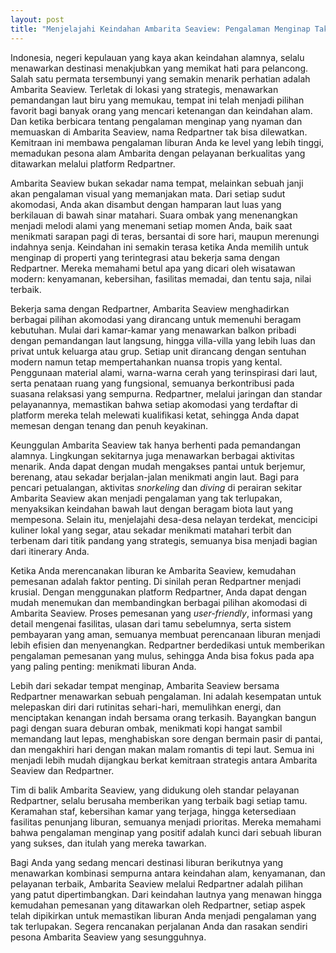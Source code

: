 ```yaml
---
layout: post
title: "Menjelajahi Keindahan Ambarita Seaview: Pengalaman Menginap Tak Terlupakan Bersama Redpartner"
---
```


Indonesia, negeri kepulauan yang kaya akan keindahan alamnya, selalu menawarkan destinasi menakjubkan yang memikat hati para pelancong. Salah satu permata tersembunyi yang semakin menarik perhatian adalah Ambarita Seaview. Terletak di lokasi yang strategis, menawarkan pemandangan laut biru yang memukau, tempat ini telah menjadi pilihan favorit bagi banyak orang yang mencari ketenangan dan keindahan alam. Dan ketika berbicara tentang pengalaman menginap yang nyaman dan memuaskan di Ambarita Seaview, nama Redpartner tak bisa dilewatkan. Kemitraan ini membawa pengalaman liburan Anda ke level yang lebih tinggi, memadukan pesona alam Ambarita dengan pelayanan berkualitas yang ditawarkan melalui platform Redpartner.

Ambarita Seaview bukan sekadar nama tempat, melainkan sebuah janji akan pengalaman visual yang memanjakan mata. Dari setiap sudut akomodasi, Anda akan disambut dengan hamparan laut luas yang berkilauan di bawah sinar matahari. Suara ombak yang menenangkan menjadi melodi alami yang menemani setiap momen Anda, baik saat menikmati sarapan pagi di teras, bersantai di sore hari, maupun merenungi indahnya senja. Keindahan ini semakin terasa ketika Anda memilih untuk menginap di properti yang terintegrasi atau bekerja sama dengan Redpartner. Mereka memahami betul apa yang dicari oleh wisatawan modern: kenyamanan, kebersihan, fasilitas memadai, dan tentu saja, nilai terbaik.

Bekerja sama dengan Redpartner, Ambarita Seaview menghadirkan berbagai pilihan akomodasi yang dirancang untuk memenuhi beragam kebutuhan. Mulai dari kamar-kamar yang menawarkan balkon pribadi dengan pemandangan laut langsung, hingga villa-villa yang lebih luas dan privat untuk keluarga atau grup. Setiap unit dirancang dengan sentuhan modern namun tetap mempertahankan nuansa tropis yang kental. Penggunaan material alami, warna-warna cerah yang terinspirasi dari laut, serta penataan ruang yang fungsional, semuanya berkontribusi pada suasana relaksasi yang sempurna. Redpartner, melalui jaringan dan standar pelayanannya, memastikan bahwa setiap akomodasi yang terdaftar di platform mereka telah melewati kualifikasi ketat, sehingga Anda dapat memesan dengan tenang dan penuh keyakinan.

Keunggulan Ambarita Seaview tak hanya berhenti pada pemandangan alamnya. Lingkungan sekitarnya juga menawarkan berbagai aktivitas menarik. Anda dapat dengan mudah mengakses pantai untuk berjemur, berenang, atau sekadar berjalan-jalan menikmati angin laut. Bagi para pencari petualangan, aktivitas *snorkeling* dan *diving* di perairan sekitar Ambarita Seaview akan menjadi pengalaman yang tak terlupakan, menyaksikan keindahan bawah laut dengan beragam biota laut yang mempesona. Selain itu, menjelajahi desa-desa nelayan terdekat, mencicipi kuliner lokal yang segar, atau sekadar menikmati matahari terbit dan terbenam dari titik pandang yang strategis, semuanya bisa menjadi bagian dari itinerary Anda.

Ketika Anda merencanakan liburan ke Ambarita Seaview, kemudahan pemesanan adalah faktor penting. Di sinilah peran Redpartner menjadi krusial. Dengan menggunakan platform Redpartner, Anda dapat dengan mudah menemukan dan membandingkan berbagai pilihan akomodasi di Ambarita Seaview. Proses pemesanan yang *user-friendly*, informasi yang detail mengenai fasilitas, ulasan dari tamu sebelumnya, serta sistem pembayaran yang aman, semuanya membuat perencanaan liburan menjadi lebih efisien dan menyenangkan. Redpartner berdedikasi untuk memberikan pengalaman pemesanan yang mulus, sehingga Anda bisa fokus pada apa yang paling penting: menikmati liburan Anda.

Lebih dari sekadar tempat menginap, Ambarita Seaview bersama Redpartner menawarkan sebuah pengalaman. Ini adalah kesempatan untuk melepaskan diri dari rutinitas sehari-hari, memulihkan energi, dan menciptakan kenangan indah bersama orang terkasih. Bayangkan bangun pagi dengan suara deburan ombak, menikmati kopi hangat sambil memandang laut lepas, menghabiskan sore dengan bermain pasir di pantai, dan mengakhiri hari dengan makan malam romantis di tepi laut. Semua ini menjadi lebih mudah dijangkau berkat kemitraan strategis antara Ambarita Seaview dan Redpartner.

Tim di balik Ambarita Seaview, yang didukung oleh standar pelayanan Redpartner, selalu berusaha memberikan yang terbaik bagi setiap tamu. Keramahan staf, kebersihan kamar yang terjaga, hingga ketersediaan fasilitas penunjang liburan, semuanya menjadi prioritas. Mereka memahami bahwa pengalaman menginap yang positif adalah kunci dari sebuah liburan yang sukses, dan itulah yang mereka tawarkan.

Bagi Anda yang sedang mencari destinasi liburan berikutnya yang menawarkan kombinasi sempurna antara keindahan alam, kenyamanan, dan pelayanan terbaik, Ambarita Seaview melalui Redpartner adalah pilihan yang patut dipertimbangkan. Dari keindahan lautnya yang menawan hingga kemudahan pemesanan yang ditawarkan oleh Redpartner, setiap aspek telah dipikirkan untuk memastikan liburan Anda menjadi pengalaman yang tak terlupakan. Segera rencanakan perjalanan Anda dan rasakan sendiri pesona Ambarita Seaview yang sesungguhnya.
